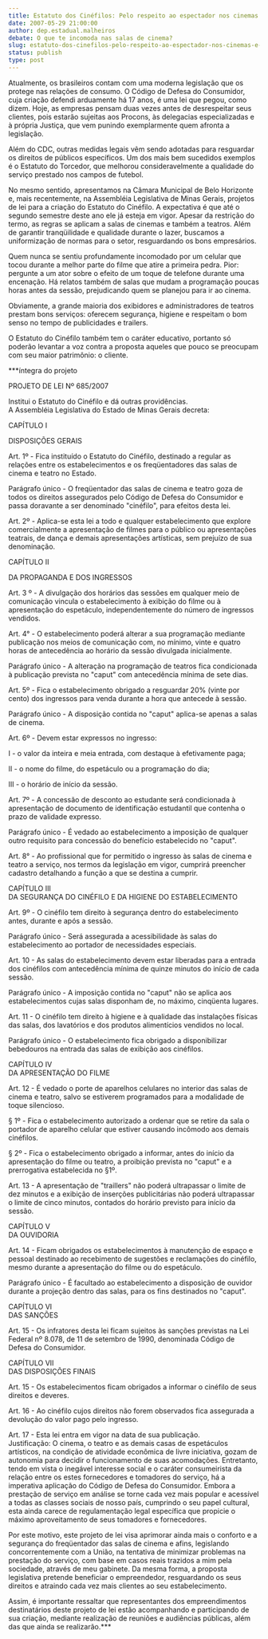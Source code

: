 ```yaml
---
title: Estatuto dos Cinéfilos: Pelo respeito ao espectador nos cinemas e teatros
date: 2007-05-29 21:00:00
author: dep.estadual.malheiros
debate: O que te incomoda nas salas de cinema?
slug: estatuto-dos-cinefilos-pelo-respeito-ao-espectador-nos-cinemas-e-teatros
status: publish 
type: post
---
```


  
Atualmente, os brasileiros contam com uma moderna legislação que os protege nas relações de consumo. O Código de Defesa do Consumidor, cuja criação defendi arduamente há 17 anos, é uma lei que pegou, como dizem. Hoje, as empresas pensam duas vezes antes de desrespeitar seus clientes, pois estarão sujeitas aos Procons, às delegacias especializadas e à própria Justiça, que vem punindo exemplarmente quem afronta a legislação.  
  
Além do CDC, outras medidas legais vêm sendo adotadas para resguardar os direitos de públicos específicos. Um dos mais bem sucedidos exemplos é o Estatuto do Torcedor, que melhorou consideravelmente a qualidade do serviço prestado nos campos de futebol.  
  
No mesmo sentido, apresentamos na Câmara Municipal de Belo Horizonte e, mais recentemente, na Assembléia Legislativa de Minas Gerais, projetos de lei para a criação do Estatuto do Cinéfilo. A expectativa é que até o segundo semestre deste ano ele já esteja em vigor. Apesar da restrição do termo, as regras se aplicam a salas de cinemas e também a teatros. Além de garantir tranqüilidade e qualidade durante o lazer, buscamos a uniformização de normas para o setor, resguardando os bons empresários.  
  
Quem nunca se sentiu profundamente incomodado por um celular que tocou durante a melhor parte do filme que atire a primeira pedra. Pior: pergunte a um ator sobre o efeito de um toque de telefone durante uma encenação. Há relatos também de salas que mudam a programação poucas horas antes da sessão, prejudicando quem se planejou para ir ao cinema.   
  
Obviamente, a grande maioria dos exibidores e administradores de teatros prestam bons serviços: oferecem segurança, higiene e respeitam o bom senso no tempo de publicidades e trailers.   
  
O Estatuto do Cinéfilo também tem o caráter educativo, portanto só poderão levantar a voz contra a proposta aqueles que pouco se preocupam com seu maior patrimônio: o cliente.  
  
***íntegra do projeto   
  
PROJETO DE LEI Nº 685/2007  
  
Institui o Estatuto do Cinéfilo e dá outras providências.  
A Assembléia Legislativa do Estado de Minas Gerais decreta:  
  
CAPÍTULO I  
  
DISPOSIÇÕES GERAIS  
  
Art. 1º - Fica instituído o Estatuto do Cinéfilo, destinado a regular as relações entre os estabelecimentos e os freqüentadores das salas de cinema e teatro no Estado.  
  
Parágrafo único - O freqüentador das salas de cinema e teatro goza de todos os direitos assegurados pelo Código de Defesa do Consumidor e passa doravante a ser denominado "cinéfilo", para efeitos desta lei.  
  
Art. 2º - Aplica-se esta lei a todo e qualquer estabelecimento que explore comercialmente a apresentação de filmes para o público ou apresentações teatrais, de dança e demais apresentações artísticas, sem prejuízo de sua denominação.  
  
CAPÍTULO II  
  
DA PROPAGANDA E DOS INGRESSOS  
  
Art. 3 º - A divulgação dos horários das sessões em qualquer meio de comunicação vincula o estabelecimento à exibição do filme ou à apresentação do espetáculo, independentemente do número de ingressos vendidos.  
  
Art. 4° - O estabelecimento poderá alterar a sua programação mediante publicação nos meios de comunicação com, no mínimo, vinte e quatro horas de antecedência ao horário da sessão divulgada inicialmente.  
  
Parágrafo único - A alteração na programação de teatros fica condicionada à publicação prevista no "caput" com antecedência mínima de sete dias.  
  
Art. 5º - Fica o estabelecimento obrigado a resguardar 20% (vinte por cento) dos ingressos para venda durante a hora que antecede à sessão.  
  
Parágrafo único - A disposição contida no "caput" aplica-se apenas a salas de cinema.  
  
Art. 6º - Devem estar expressos no ingresso:  
  
I - o valor da inteira e meia entrada, com destaque à efetivamente paga;  
  
II - o nome do filme, do espetáculo ou a programação do dia;  
  
III - o horário de início da sessão.  
  
Art. 7º - A concessão de desconto ao estudante será condicionada à apresentação de documento de identificação estudantil que contenha o prazo de validade expresso.  
  
Parágrafo único - É vedado ao estabelecimento a imposição de qualquer outro requisito para concessão do benefício estabelecido no "caput".  
  
Art. 8° - Ao profissional que for permitido o ingresso às salas de cinema e teatro a serviço, nos termos da legislação em vigor, cumprirá preencher cadastro detalhando a função a que se destina a cumprir.  
  
CAPÍTULO III  
DA SEGURANÇA DO CINÉFILO E DA HIGIENE DO ESTABELECIMENTO  
  
Art. 9º - O cinéfilo tem direito à segurança dentro do estabelecimento antes, durante e após a sessão.  
  
Parágrafo único - Será assegurada a acessibilidade às salas do estabelecimento ao portador de necessidades especiais.  
  
Art. 10 - As salas do estabelecimento devem estar liberadas para a entrada dos cinéfilos com antecedência mínima de quinze minutos do início de cada sessão.  
  
Parágrafo único - A imposição contida no "caput" não se aplica aos estabelecimentos cujas salas disponham de, no máximo, cinqüenta lugares.  
  
Art. 11 - O cinéfilo tem direito à higiene e à qualidade das instalações físicas das salas, dos lavatórios e dos produtos alimentícios vendidos no local.  
  
Parágrafo único - O estabelecimento fica obrigado a disponibilizar bebedouros na entrada das salas de exibição aos cinéfilos.  
  
CAPÍTULO IV  
DA APRESENTAÇÃO DO FILME  
  
Art. 12 - É vedado o porte de aparelhos celulares no interior das salas de cinema e teatro, salvo se estiverem programados para a modalidade de toque silencioso.  
  
§ 1º - Fica o estabelecimento autorizado a ordenar que se retire da sala o portador de aparelho celular que estiver causando incômodo aos demais cinéfilos.  
  
§ 2º - Fica o estabelecimento obrigado a informar, antes do início da apresentação do filme ou teatro, a proibição prevista no "caput" e a prerrogativa estabelecida no §1º.  
  
Art. 13 - A apresentação de "traillers" não poderá ultrapassar o limite de dez minutos e a exibição de inserções publicitárias não poderá ultrapassar o limite de cinco minutos, contados do horário previsto para início da sessão.  
  
CAPÍTULO V  
DA OUVIDORIA  
  
Art. 14 - Ficam obrigados os estabelecimentos à manutenção de espaço e pessoal destinado ao recebimento de sugestões e reclamações do cinéfilo, mesmo durante a apresentação do filme ou do espetáculo.  
  
Parágrafo único - É facultado ao estabelecimento a disposição de ouvidor durante a projeção dentro das salas, para os fins destinados no "caput".  
  
CAPÍTULO VI  
DAS SANÇÕES  
  
Art. 15 - Os infratores desta lei ficam sujeitos às sanções previstas na Lei Federal nº 8.078, de 11 de setembro de 1990, denominada Código de Defesa do Consumidor.  
  
CAPÍTULO VII  
DAS DISPOSIÇÕES FINAIS  
  
Art. 15 - Os estabelecimentos ficam obrigados a informar o cinéfilo de seus direitos e deveres.  
  
Art. 16 - Ao cinéfilo cujos direitos não forem observados fica assegurada a devolução do valor pago pelo ingresso.   
  
Art. 17 - Esta lei entra em vigor na data de sua publicação.  
Justificação: O cinema, o teatro e as demais casas de espetáculos artísticos, na condição de atividade econômica de livre iniciativa, gozam de autonomia para decidir o funcionamento de suas acomodações. Entretanto, tendo em vista o inegável interesse social e o caráter consumeirista da relação entre os estes fornecedores e tomadores do serviço, há a imperativa aplicação do Código de Defesa do Consumidor. Embora a prestação de serviço em análise se torne cada vez mais popular e acessível a todas as classes sociais de nosso país, cumprindo o seu papel cultural, esta ainda carece de regulamentação legal específica que propicie o máximo aproveitamento de seus tomadores e fornecedores.  
  
Por este motivo, este projeto de lei visa aprimorar ainda mais o conforto e a segurança do freqüentador das salas de cinema e afins, legislando concorrentemente com a União, na tentativa de minimizar problemas na prestação do serviço, com base em casos reais trazidos a mim pela sociedade, através de meu gabinete. Da mesma forma, a proposta legislativa pretende beneficiar o empreendedor, resguardando os seus direitos e atraindo cada vez mais clientes ao seu estabelecimento.   
  
Assim, é importante ressaltar que representantes dos empreendimentos destinatários deste projeto de lei estão acompanhando e participando de sua criação, mediante realização de reuniões e audiências públicas, além das que ainda se realizarão.***
